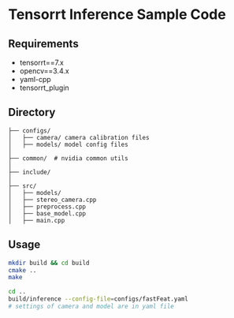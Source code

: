 # Tensorrt Inference Sample Code

## Requirements

* tensorrt==7.x
* opencv==3.4.x
* yaml-cpp
* tensorrt_plugin

## Directory

```
├── configs/
│   ├── camera/ camera calibration files
│   ├── models/ model config files
│
├── common/  # nvidia common utils
│
├── include/
│
├── src/
│   ├── models/
│   ├── stereo_camera.cpp
│   ├── preprocess.cpp
│   ├── base_model.cpp
│   ├── main.cpp

```

## Usage

```bash
mkdir build && cd build
cmake ..
make

cd ..
build/inference --config-file=configs/fastFeat.yaml
# settings of camera and model are in yaml file
```
